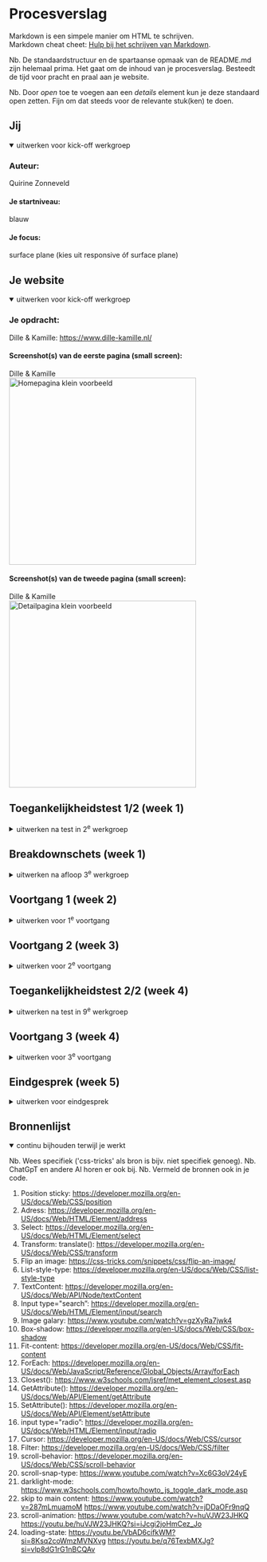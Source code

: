 # Procesverslag
Markdown is een simpele manier om HTML te schrijven.  
Markdown cheat cheet: [Hulp bij het schrijven van Markdown](https://github.com/adam-p/markdown-here/wiki/Markdown-Cheatsheet).

Nb. De standaardstructuur en de spartaanse opmaak van de README.md zijn helemaal prima. Het gaat om de inhoud van je procesverslag. Besteedt de tijd voor pracht en praal aan je website.

Nb. Door *open* toe te voegen aan een *details* element kun je deze standaard open zetten. Fijn om dat steeds voor de relevante stuk(ken) te doen.





## Jij

<details open>
  <summary>uitwerken voor kick-off werkgroep</summary>

  ### Auteur:
  Quirine Zonneveld

  #### Je startniveau:
  blauw

  #### Je focus:
  surface plane (kies uit responsive óf surface plane)
 
</details>





## Je website

<details open>
  <summary>uitwerken voor kick-off werkgroep</summary>

  ### Je opdracht:
  Dille & Kamille: https://www.dille-kamille.nl/

  #### Screenshot(s) van de eerste pagina (small screen): 
  Dille & Kamille  
<img src="readme-images/homePaginaKlein!.png" width="375px" alt="Homepagina klein voorbeeld">

  #### Screenshot(s) van de tweede pagina (small screen):
  Dille & Kamille  
  <img src="readme-images/detailPaginaKlein.png" width="375px" alt="Detailpagina klein voorbeeld">
</details>



## Toegankelijkheidstest 1/2 (week 1)

<details>
  <summary>uitwerken na test in 2<sup>e</sup> werkgroep</summary>

  ### Bevindingen
  Lijst met je bevindingen die in de test naar voren kwamen:
  - button, a & labels zijn niet omschreven
  - Errors in de website
  - Ze maken geen gebruik van een visuele focus style
  - homepage is niet responsive (een week later hadden ze dit opgelost)
  - Ze gebruiken vaak span & div i.p.v een heading
  - Ze maken geen gebruik van list elements (ol, ul, dl), dit doen ze dan in een div
  - Niet alle img hebben een alt attribute
  - Sommige decorative images hebben een ingevulde alt attribute
  - Er is niet gebruik gemaakt van een skip link.
  - dark and light mode zijn niet supported
</details>



## Breakdownschets (week 1)

<details>
  <summary>uitwerken na afloop 3<sup>e</sup> werkgroep</summary>

  ### de hele pagina: 
  <img src="readme-images/htmlStructuurHomepagina.png" width="375px" alt="html breakdown homepagina">
  <img src="readme-images/htmlStructuurDetailpagina.png" width="375px" alt="html breakdown detailpagina">

  ### dynamisch deel (bijv menu): 
  <img src="readme-images/dummy-plaatje.jpg" width="375px" alt="breakdown van een dynamisch deel">

  <!-- ### wellicht nog een dynamisch deel (bijv filter): 
  <img src="readme-images/dummy-plaatje.jpg" width="375px" alt="breakdown van nog een dynamisch deel"> -->

</details>





## Voortgang 1 (week 2)

<details>
  <summary>uitwerken voor 1<sup>e</sup> voortgang</summary>

  ### Stand van zaken
  hier dit ging goed & dit was lastig (neem ook screenshots op van delen van je website en code)

  vragen:
  1. bij sommige delen twijl ik of het een section / div / div in bovenste section / article is?
  2. hoe schrijf ik een ' in een p?
  3. geef ik de goede h aan de elementen?
  4. dropdown
  5. Bij de arrow button, heb ik een img in de button gedaan. Het laat de img echter niet zien, hoe kan dit?
  6. Detailpagina: zijn het twee losse ul?
  7. Wanneer gebruik ik grid en wanneer flexbox?
  8. classes of pseudo-elementen gebruiken?

<!-- 
  ### Agenda voor meeting
  samen met je groepje opstellen

  | student 1      | student 2          | student 3    | student 4        |
  | ---            | ---                | ---          | ---              |
  | dit bespreken  | en dit             | en ik dit    | en dan ik dat    |
  | en dat ook nog | dit als er tijd is | nog een punt | dit wil ik zeker |
  | ...            | ...                | ...          | ...              | -->


  ### Verslag van meeting
  hier na afloop snel de uitkomsten van de meeting vastleggen

  - Op de body een class plaatsen (dit heb ik later weer weggehaald)
  - Footer 'altijd in de buurt', 2 losse onderdelen
  - Flex bij de eerste

</details>





## Voortgang 2 (week 3)

<details>
  <summary>uitwerken voor 2<sup>e</sup> voortgang</summary>

  ### Stand van zaken
  hier dit ging goed & dit was lastig (neem ook screenshots op van delen van je website en code)

  vragen:
  1. Koken met krachtige kruiden: image heb ik geplaatst met top: … , kan dit ook op een andere manier (als ik nu content erboven plaats klopt de plaatsing niet meer.
  2. Benaming :root
  3. Errors in html
  4. Section in een section -> homepage h1??
  5. wanneer ik 4e section selecteert, selecteert het ook andere elementen, hoe kan dit?
  7. Fade-in navigatiemelding -> in ul?


  <!-- ### Agenda voor meeting
  samen met je groepje opstellen

  | student 1      | student 2          | student 3    | student 4        |
  | ---            | ---                | ---          | ---              |
  | dit bespreken  | en dit             | en ik dit    | en dan ik dat    |
  | en dat ook nog | dit als er tijd is | nog een punt | dit wil ik zeker |
  | ...            | ...                | ...          | ...              |
 -->

  ### Verslag van meeting
  hier na afloop snel de uitkomsten van de meeting vastleggen

  - animatie navigatiemelding, kan met twee lege p's. Een klas, met css een animatie. In javascript met time function class aan en uit zetten na zoveel seconden.
  - bovenkant homepagina in section

</details>





## Toegankelijkheidstest 2/2 (week 4)

<details>
  <summary>uitwerken na test in 9<sup>e</sup> werkgroep</summary>

  ### Bevindingen
  Lijst met je bevindingen die in de test naar voren kwamen (geef ook aan wat er verbeterd is):

  - Met de screenreader van mijn site gaat het elk element af en benoemd het ook de functie (zoals link, button, header, img). Bij de originele Dille & Kamille website weet je niet precies wat het is als je er op staat.
  - Je hoort bijvoorbeeld: Search button, You are currently on a button, group. To click this button, press Control-Option-Space. Search through site content Waar ben je naar op zoek?, search text field. Heading level 1, Theepot, steengoed, botanisch 1,8 liter
  - In de breadcrumbs leest het de > voor. (AXmarker). Greater than.
  - Ook leest de screenreader nu voor wat voor img het is (de alt tekst).
  - Buttons met alt=arrow. Zegt niet heel veel over wat je ermee kan doen. Omschrijven wat je ziet -> je hoeft niet aan te geven dat het een img is.
  - skip link plaatsen is belangrijk

</details>





## Voortgang 3 (week 4)

<details>
  <summary>uitwerken voor 3<sup>e</sup> voortgang</summary>

  ### Stand van zaken
  hier dit ging goed & dit was lastig (neem ook screenshots op van delen van je website en code)

  - Error javascript

<!-- 
  ### Agenda voor meeting
  samen met je groepje opstellen

  | student 1      | student 2          | student 3    | student 4        |
  | ---            | ---                | ---          | ---              |
  | dit bespreken  | en dit             | en ik dit    | en dan ik dat    |
  | en dat ook nog | dit als er tijd is | nog een punt | dit wil ik zeker |
  | ...            | ...                | ...          | ...              | -->


  ### Verslag van meeting
  hier na afloop snel de uitkomsten van de meeting vastleggen

  - In javascript schrijven dat de code bedoeld is voor specifieke pagina

</details>





## Eindgesprek (week 5)

<details>
  <summary>uitwerken voor eindgesprek</summary>

  ### Je uitkomst - karakteristiek screenshots:
  <img src="readme-images/dummy-plaatje.jpg" width="375px" alt="uitomst opdracht 1">


  ### Dit ging goed/Heb ik geleerd: 
  Korte omschrijving met plaatjes

  <img src="readme-images/dummy-plaatje.jpg" width="375px" alt="top">


  ### Dit was lastig/Is niet gelukt:
  Korte omschrijving met plaatjes

  <img src="readme-images/dummy-plaatje.jpg" width="375px" alt="bummer">
</details>





## Bronnenlijst

<details open>
  <summary>continu bijhouden terwijl je werkt</summary>

  Nb. Wees specifiek ('css-tricks' als bron is bijv. niet specifiek genoeg). 
  Nb. ChatGpT en andere AI horen er ook bij.
  Nb. Vermeld de bronnen ook in je code.

  1. Position sticky: https://developer.mozilla.org/en-US/docs/Web/CSS/position
  2. Adress: https://developer.mozilla.org/en-US/docs/Web/HTML/Element/address 
  3. Select: https://developer.mozilla.org/en-US/docs/Web/HTML/Element/select 
  4. Transform: translate(): https://developer.mozilla.org/en-US/docs/Web/CSS/transform 
  5. Flip an image: https://css-tricks.com/snippets/css/flip-an-image/ 
  6. List-style-type: https://developer.mozilla.org/en-US/docs/Web/CSS/list-style-type
  7. TextContent: https://developer.mozilla.org/en-US/docs/Web/API/Node/textContent  
  8. Input type="search”: https://developer.mozilla.org/en-US/docs/Web/HTML/Element/input/search 
  9. Image galary: https://www.youtube.com/watch?v=gzXyRa7jwk4 
  10. Box-shadow: https://developer.mozilla.org/en-US/docs/Web/CSS/box-shadow
  11. Fit-content: https://developer.mozilla.org/en-US/docs/Web/CSS/fit-content 
  12. ForEach: https://developer.mozilla.org/en-US/docs/Web/JavaScript/Reference/Global_Objects/Array/forEach 
  13. Closest(): https://www.w3schools.com/jsref/met_element_closest.asp 
  14. GetAttribute(): https://developer.mozilla.org/en-US/docs/Web/API/Element/getAttribute 
  15. SetAttribute(): https://developer.mozilla.org/en-US/docs/Web/API/Element/setAttribute 
  16. input type="radio”: https://developer.mozilla.org/en-US/docs/Web/HTML/Element/input/radio 
  17. Cursor: https://developer.mozilla.org/en-US/docs/Web/CSS/cursor 
  18. Filter: https://developer.mozilla.org/en-US/docs/Web/CSS/filter 
  19. scroll-behavior: https://developer.mozilla.org/en-US/docs/Web/CSS/scroll-behavior
  20. scroll-snap-type: https://www.youtube.com/watch?v=Xc6G3oV24yE
  21. darklight-mode: https://www.w3schools.com/howto/howto_js_toggle_dark_mode.asp
  22. skip to main content: https://www.youtube.com/watch?v=287mLmuamoM https://www.youtube.com/watch?v=jDDaOFr9nqQ 
  23. scroll-animation: https://www.youtube.com/watch?v=huVJW23JHKQ https://youtu.be/huVJW23JHKQ?si=iJcgi2joHmCez_Jo 
  24. loading-state: https://youtu.be/VbAD6cifkWM?si=8Ksq2coWmzMVNXvg https://youtu.be/q76TexbMXJg?si=vlp8dG1rG1nBCQAv

</details>